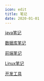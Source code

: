 ```yaml
---
icon: edit
title: 笔记
date: 2020-01-01
---
```


<a href="/java">java笔记</a>

<a href="/database">数据库笔记</a>

<a href="/web">前端笔记</a>

<a href="/linux">Linux笔记</a>

<a href="/tools">开发工具</a>